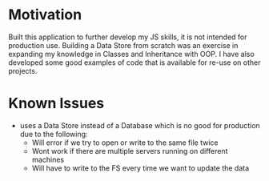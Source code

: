 
# Motivation 
Built this application to further develop my JS skills, it is not intended for production use. Building a Data Store from scratch was an exercise in expanding my knowledge in Classes and Inheritance with OOP. I  have also developed some good examples of code that is available for re-use on other projects. 


# Known Issues
- uses a Data Store instead of a Database which is no good for production due to the following:
    - Will error if we try to open or write to the same file twice
    - Wont work if there are multiple servers running on different machines
    - Will have to write to the FS every time we want to update the data